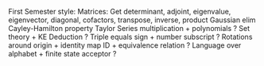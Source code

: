 
First Semester style:
	Matrices:
		Get determinant, adjoint, eigenvalue, eigenvector, diagonal, cofactors, transpose, inverse, product
		Gaussian elim
		Cayley-Hamilton property
	Taylor Series multiplication + polynomials ?
	Set theory + KE Deduction ?
	Triple equals sign + number subscript ?
	Rotations around origin + identity map ID + equivalence relation ?
	Language over alphabet + finite state acceptor ?